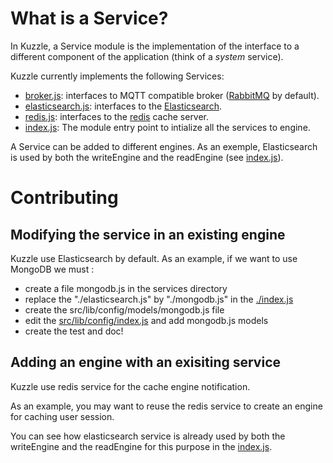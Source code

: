 # What is a Service?

In Kuzzle, a Service module is the implementation of the interface to a different component of the application (think of a *system* service).

Kuzzle currently implements the following Services:

* [broker.js](./broker.js): interfaces to MQTT compatible broker ([RabbitMQ](https://www.rabbitmq.com/) by default).
* [elasticsearch.js](./elasticsearch.js): interfaces to the [Elasticsearch](https://www.elastic.co/products/elasticsearch).
* [redis.js](./redis.js): interfaces to the [redis](http://redis.io) cache server.
* [index.js](./index.js): The module entry point to intialize all the services to engine.


A Service can be added to different engines. As an exemple, Elasticsearch is used by both the writeEngine and the readEngine (see [index.js](./index.js)).


# Contributing


## Modifying the service in an existing engine

Kuzzle use Elasticsearch by default. As an example, if we want to use MongoDB we must :

* create a file mongodb.js in the services directory
* replace the "./elasticsearch.js" by "./mongodb.js" in the [./index.js](./index.js)
* create the src/lib/config/models/mongodb.js file
* edit the [src/lib/config/index.js](../../../src/lib/config/index.js) and add mongodb.js models
* create the test and doc!


## Adding an engine with an exisiting service

Kuzzle use redis service for the cache engine notification.

As an example, you may want to reuse the redis service to create an engine for caching user session.

You can see how elasticsearch service is already used by both the writeEngine and the readEngine for this purpose in the [index.js](./index.js).
